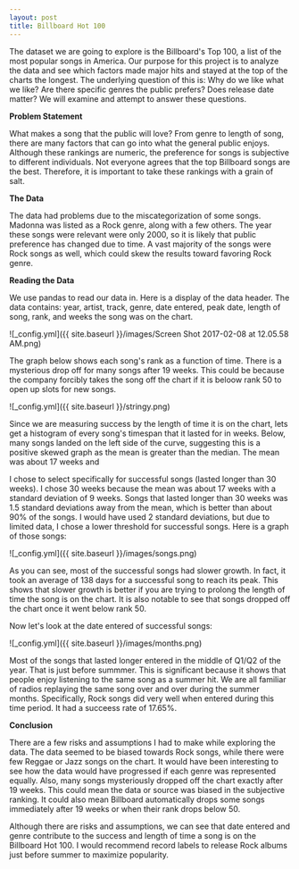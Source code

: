 ```yaml
---
layout: post
title: Billboard Hot 100
--- 
```


The dataset we are going to explore is the Billboard's Top 100, a list of the most popular songs in America. Our purpose for this project is to analyze the data and see which factors made major hits and stayed at the top of the charts the longest. The underlying question of this is: Why do we like what we like? Are there specific genres the public prefers? Does release date matter? We will examine and attempt to answer these questions.

**Problem Statement**

What makes a song that the public will love? From genre to length of song, there are many factors that can go into what the general public enjoys. Although these rankings are numeric, the preference for songs is subjective to different individuals. Not everyone agrees that the top Billboard songs are the best. Therefore, it is important to take these rankings with a grain of salt. 

**The Data**

The data had problems due to the miscategorization of some songs. Madonna was listed as a Rock genre, along with a few others. The year these songs were relevant were only 2000, so it is likely that public preference has changed due to time. A vast majority of the songs were Rock songs as well, which could skew the results toward favoring Rock genre.

**Reading the Data**

We use pandas to read our data in. Here is a display of the data header. The data contains: year, artist, track, genre, date entered, peak date, length of song, rank, and weeks the song was on the chart.

![_config.yml]({{ site.baseurl }}/images/Screen Shot 2017-02-08 at 12.05.58 AM.png)

The graph below shows each song's rank as a function of time. There is a mysterious drop off for many songs after 19 weeks. This could be because the company forcibly takes the song off the chart if it is beloow rank 50 to open up slots for new songs.

![_config.yml]({{ site.baseurl }}/stringy.png)

Since we are measuring success by the length of time it is on the chart, lets get a histogram of every song's timespan that it lasted for in weeks. Below, many songs landed on the left side of the curve, suggesting this is a positive skewed graph as the mean is greater than the median. The mean was about 17 weeks and 


I chose to select specifically for successful songs (lasted longer than 30 weeks). I chose 30 weeks because the mean was about 17 weeks with a standard deviation of 9 weeks. Songs that lasted longer than 30 weeks was 1.5 standard deviations away from the mean, which is better than about 90% of the songs. I would have used 2 standard deviations, but due to limited data, I chose a lower threshold for successful songs. Here is a graph of those songs:

![_config.yml]({{ site.baseurl }}/images/songs.png)

As you can see, most of the successful songs had slower growth. In fact, it took an average of 138 days for a successful song to reach its peak. This shows that slower growth is better if you are trying to prolong the length of time the song is on the chart. It is also notable to see that songs dropped off the chart once it went below rank 50.

Now let's look at the date entered of successful songs:

![_config.yml]({{ site.baseurl }}/images/months.png)

Most of the songs that lasted longer entered in the middle of Q1/Q2 of the year. That is just before summmer. This is significant because it shows that people enjoy listening to the same song as a summer hit. We are all familiar of radios replaying the same song over and over during the summer months. Specifically, Rock songs did very well when entered during this time period. It had a succeess rate of 17.65%.

**Conclusion**

There are a few risks and assumptions I had to make while exploring the data. The data seemed to be biased towards Rock songs, while there were few Reggae or Jazz songs on the chart. It would have been interesting to see how the data would have progressed if each genre was represented equally. Also, many songs mysteriously dropped off the chart exactly after 19 weeks. This could mean the data or source was biased in the subjective ranking. It could also mean Billboard automatically drops some songs immediately after 19 weeks or when their rank drops below 50.

Although there are risks and assumptions, we can see that date entered and genre contribute to the success and length of time a song is on the Billboard Hot 100. I would recommend record labels to release Rock albums just before summer to maximize popularity.
 
